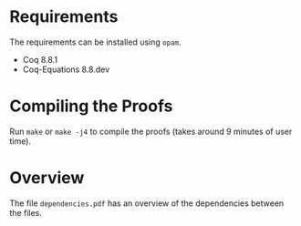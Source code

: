 # Requirements

The requirements can be installed using `opam`.

* Coq 8.8.1
* Coq-Equations 8.8.dev

# Compiling the Proofs

Run `make` or `make -j4` to compile the proofs (takes around 9 minutes of user time).

# Overview

The file `dependencies.pdf` has an overview of the dependencies between the files.
